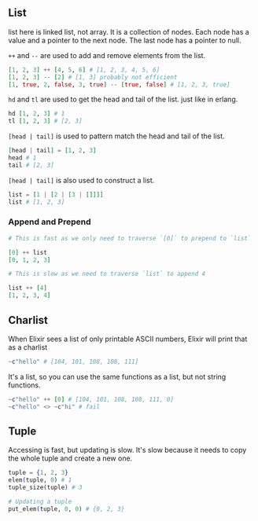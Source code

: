 ## List

list here is linked list, not array. It is a collection of nodes. Each node has a value and a pointer to the next node. The last node has a pointer to null.

`++` and `--` are used to add and remove elements from the list.

```elixir
[1, 2, 3] ++ [4, 5, 6] # [1, 2, 3, 4, 5, 6]
[1, 2, 3] -- [2] # [1, 3] probably not efficient
[1, true, 2, false, 3, true] -- [true, false] # [1, 2, 3, true]
```

`hd` and `tl` are used to get the head and tail of the list.
just like in erlang.

```elixir
hd [1, 2, 3] # 1
tl [1, 2, 3] # [2, 3]
```

`[head | tail]` is used to pattern match the head and tail of the list.

```elixir
[head | tail] = [1, 2, 3]
head # 1
tail # [2, 3]
```

`[head | tail]` is also used to construct a list.

```elixir
list = [1 | [2 | [3 | []]]]
list # [1, 2, 3]
```

### Append and Prepend

```elixir
# This is fast as we only need to traverse `[0]` to prepend to `list`

[0] ++ list
[0, 1, 2, 3]

# This is slow as we need to traverse `list` to append 4

list ++ [4]
[1, 2, 3, 4]
```

## Charlist

When Elixir sees a list of only printable ASCII numbers, Elixir will print that as a charlist

```elixir
~c"hello" # [104, 101, 108, 108, 111]
```

It's a list, so you can use the same functions as a list, but not string functions.

```elixir
~c"hello" ++ [0] # [104, 101, 108, 108, 111, 0]
~c"hello" <> ~c"hi" # fail
```

## Tuple

Accessing is fast, but updating is slow.
It's slow because it needs to copy the whole tuple and create a new one.

```elixir
tuple = {1, 2, 3}
elem(tuple, 0) # 1
tuple_size(tuple) # 3

# Updating a tuple
put_elem(tuple, 0, 0) # {0, 2, 3}
```
